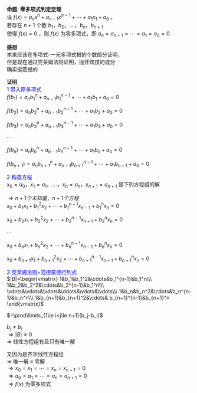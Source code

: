 **命题: 零多项式判定定理**  
设 $f(x)=a_nx^n+a_{n-1}x^{n-1}+\cdots+a_1x_1+a_0$ ，  
若存在 $n+1$ 个数 $b_1，b_2，\cdots，b_n，b_{n+1}$  
使得 $f(x)=0$ ，则 $f(x)$ 为零多项式，即 $a_n=a_{n-1}=\cdots=a_1=a_0=0$  
  
**感想**  
本来应该在多项式-一元多项式根的个数部分证明，  
但是现在通过克莱姆法则证明，抛开炫技的成分  
确实挺震撼的  
  
**证明**  
<font color=blue>1 带入原多项式</font>  
$f(b_1)=a_nb_1^n+a_{n-1}b_1^{n-1}+\cdots+a_1b_1+a_0=0$  
  
$f(b_2)=a_nb_2^n+a_{n-1}b_2^{n-1}+\cdots+a_1b_2+a_0=0$  
  
$f(b_3)=a_nb_3^n+a_{n-1}b_3^{n-1}+\cdots+a_1b_3+a_0=0$  
  
$\cdots$  
  
$f(b_n)=a_nb_n^n+a_{n-1}b_n^{n-1}+\cdots+a_1b_n+a_0=0$  
  
$f(b_{n+1})=a_nb_{n+1}^n+a_{n-1}b_{n+1}^{n-1}+\cdots+a_1b_{n+1}+a_0=0$  
  
  
<font color=blue>2 构造方程</font>  
$x_0=a_0，x_1=a_1，\cdots，x_n=a_n，x_{n+1}=a_{n+1}$ 是下列方程组的解  
  
$\Rightarrow n+1个未知量，n+1个方程$  
$x_0+b_1x_1+b_1^2x_2+\cdots+b_1^{n-1}x_{n-1}+b_1^nx_n=0$  
  
$x_0+b_2x_1+b_2^2x_2+\cdots+b_2^{n-1}x_{n-1}+b_2^nx_n=0$  
  
$\cdots$  
  
$x_0+b_{n}x_1+b_{n}^2x_2+\cdots+b_{n}^{n-1}x_{n-1}+b_{n}^nx_n=0$  
  
$x_0+b_{n+1}x_1+b_{n+1}^2x_2+\cdots+b_{n+1}^{n-1}x_{n-1}+b_{n+1}^nx_n=0$  
  
<font color=blue>3 克莱姆法则+范德蒙德行列式</font>  
$|B|=\begin{vmatrix}  
1&b_1&b_1^2&\cdots&b_1^{n-1}&b_1^n\\\  
1&b_2&b_2^2&\cdots&b_2^{n-1}&b_1^n\\\  
\vdots&\vdots&\vdots&\ddots&\vdots&\vdots\\\  
1&b_n&b_n^2&\cdots&b_n^{n-1}&b_n^n\\\  
1&b_{n+1}&b_{n+1}^2&\cdots&  
b_{n+1}^{n-1}&b_{n+1}^n  
\end{vmatrix}$  
  
$=\prod\limits_{1\le i<j\le n+1}(b_j-b_i)$  
  
$b_j\neq b_i$  
$\Rightarrow|B|\neq0$  
$\Rightarrow$ 线性方程组有且只有唯一解  
  
又因为是齐次线性方程组  
$\Rightarrow$ 唯一解 $\equiv$ 零解  
$\Rightarrow x_0=x_1=\cdots=x_n=x_{n+1}=0$  
$\Rightarrow a_0=a_1=\cdots=a_n=a_{n+1}=0$  
$\Rightarrow f(x)$ 为零多项式  
  
  
  
